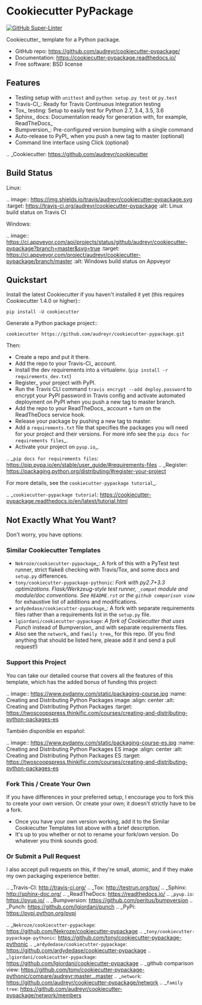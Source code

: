# Cookiecutter PyPackage
[![GitHub Super-Linter](https://github.com/Red-Keep/cookiecutter_packer/workflows/Super-Linter/badge.svg)](https://github.com/marketplace/actions/super-linter)

Cookiecutter_ template for a Python package.

* GitHub repo: https://github.com/audreyr/cookiecutter-pypackage/
* Documentation: https://cookiecutter-pypackage.readthedocs.io/
* Free software: BSD license

## Features

* Testing setup with ``unittest`` and ``python setup.py test`` or ``py.test``
* Travis-CI_: Ready for Travis Continuous Integration testing
* Tox_ testing: Setup to easily test for Python 2.7, 3.4, 3.5, 3.6
* Sphinx_ docs: Documentation ready for generation with, for example, ReadTheDocs_
* Bumpversion_: Pre-configured version bumping with a single command
* Auto-release to PyPI_ when you push a new tag to master (optional)
* Command line interface using Click (optional)

.. _Cookiecutter: https://github.com/audreyr/cookiecutter

## Build Status

Linux:

.. image:: https://img.shields.io/travis/audreyr/cookiecutter-pypackage.svg
    :target: https://travis-ci.org/audreyr/cookiecutter-pypackage
    :alt: Linux build status on Travis CI

Windows:

.. image:: https://ci.appveyor.com/api/projects/status/github/audreyr/cookiecutter-pypackage?branch=master&svg=true
    :target: https://ci.appveyor.com/project/audreyr/cookiecutter-pypackage/branch/master
    :alt: Windows build status on Appveyor

## Quickstart

Install the latest Cookiecutter if you haven't installed it yet (this requires
Cookiecutter 1.4.0 or higher)::

`pip install -U cookiecutter`

Generate a Python package project::

`cookiecutter https://github.com/audreyr/cookiecutter-pypackage.git`

Then:

* Create a repo and put it there.
* Add the repo to your Travis-CI_ account.
* Install the dev requirements into a virtualenv. (`pip install -r requirements_dev.txt`)
* Register_ your project with PyPI.
* Run the Travis CLI command `travis encrypt --add deploy.password` to encrypt your PyPI password in Travis config and activate automated deployment on PyPI when you push a new tag to master branch.
* Add the repo to your ReadTheDocs_ account + turn on the ReadTheDocs service hook.
* Release your package by pushing a new tag to master.
* Add a `requirements.txt` file that specifies the packages you will need for your project and their versions. For more info see the `pip docs for requirements files`_.
* Activate your project on `pyup.io`_.

.. _`pip docs for requirements files`: https://pip.pypa.io/en/stable/user_guide/#requirements-files
.. _Register: https://packaging.python.org/distributing/#register-your-project

For more details, see the `cookiecutter-pypackage tutorial`_.

.. _`cookiecutter-pypackage tutorial`: https://cookiecutter-pypackage.readthedocs.io/en/latest/tutorial.html

## Not Exactly What You Want?

Don't worry, you have options:

### Similar Cookiecutter Templates

* `Nekroze/cookiecutter-pypackage`_: A fork of this with a PyTest test runner, strict flake8 checking with Travis/Tox, and some docs and `setup.py` differences.
* `tony/cookiecutter-pypackage-pythonic`_: Fork with py2.7+3.3 optimizations. Flask/Werkzeug-style test runner, ``_compat`` module and module/doc conventions. See ``README.rst`` or the `github comparison view`_ for exhaustive list of additions and modifications.
* `ardydedase/cookiecutter-pypackage`_: A fork with separate requirements files rather than a requirements list in the ``setup.py`` file.
* `lgiordani/cookiecutter-pypackage`_: A fork of Cookiecutter that uses Punch_ instead of Bumpversion_ and with separate requirements files.
* Also see the `network`_ and `family tree`_ for this repo. (If you find anything that should be listed here, please add it and send a pull request!)
  
### Support this Project

You can take our detailed course that covers all the features of this template, which has the added bonus of funding this project:

.. image:: https://www.pydanny.com/static/packaging-course.jpg
   :name: Creating and Distributing Python Packages image
   :align: center
   :alt: Creating and Distributing Python Packages
   :target: https://twoscoopspress.thinkific.com/courses/creating-and-distributing-python-packages-es

También disponible en español:

.. image:: https://www.pydanny.com/static/packaging-course-es.jpg
   :name: Creating and Distributing Python Packages ES image
   :align: center
   :alt: Creating and Distributing Python Packages ES
   :target: https://twoscoopspress.thinkific.com/courses/creating-and-distributing-python-packages-es

### Fork This / Create Your Own

If you have differences in your preferred setup, I encourage you to fork this to create your own version. Or create your own; it doesn't strictly have to be a fork.

* Once you have your own version working, add it to the Similar Cookiecutter Templates list above with a brief description.
* It's up to you whether or not to rename your fork/own version. Do whatever you think sounds good.

### Or Submit a Pull Request

I also accept pull requests on this, if they're small, atomic, and if they make my own packaging experience better.


.. _Travis-CI: http://travis-ci.org/
.. _Tox: http://testrun.org/tox/
.. _Sphinx: http://sphinx-doc.org/
.. _ReadTheDocs: https://readthedocs.io/
.. _`pyup.io`: https://pyup.io/
.. _Bumpversion: https://github.com/peritus/bumpversion
.. _Punch: https://github.com/lgiordani/punch
.. _PyPi: https://pypi.python.org/pypi

.. _`Nekroze/cookiecutter-pypackage`: https://github.com/Nekroze/cookiecutter-pypackage
.. _`tony/cookiecutter-pypackage-pythonic`: https://github.com/tony/cookiecutter-pypackage-pythonic
.. _`ardydedase/cookiecutter-pypackage`: https://github.com/ardydedase/cookiecutter-pypackage
.. _`lgiordani/cookiecutter-pypackage`: https://github.com/lgiordani/cookiecutter-pypackage
.. _github comparison view: https://github.com/tony/cookiecutter-pypackage-pythonic/compare/audreyr:master...master
.. _`network`: https://github.com/audreyr/cookiecutter-pypackage/network
.. _`family tree`: https://github.com/audreyr/cookiecutter-pypackage/network/members
